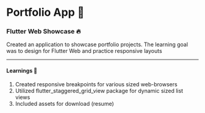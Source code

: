 # Portfolio App 💼

### Flutter Web Showcase 🔥

Created an application to showcase portfolio projects.
The learning goal was to design for Flutter Web and practice responsive layouts

---

#### Learnings 🎯

1. Created responsive breakpoints for various sized web-browsers
2. Utilized flutter_staggered_grid_view package for dynamic sized list views
3. Included assets for download (resume)

